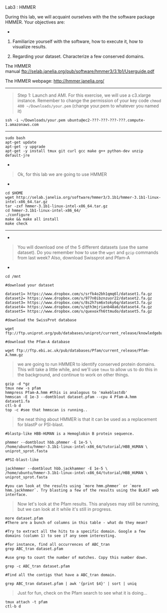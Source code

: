 Lab3 : HMMER

During this lab, we will acquaint ourselves with the the software package HMMER. Your objectives are:

-

1. Familiarize yourself with the software, how to execute it, how to visualize results.

2. Regarding your dataset. Characterize a few conserved domains.

The HMMER manual <a href="ftp://selab.janelia.org/pub/software/hmmer3/3.1b1/Userguide.pdf">ftp://selab.janelia.org/pub/software/hmmer3/3.1b1/Userguide.pdf</a>

The HMMER webpage: <a href="http://hmmer.janelia.org/">http://hmmer.janelia.org/</a>

---

> Step 1: Launch and AMI. For this exercise, we will use a c3.xlarge instance. Remember to change the permission of your key code `chmod 400 ~/Downloads/your.pem` (change your.pem to whatever you named it)


	ssh -i ~/Downloads/your.pem ubuntu@ec2-???-???-???-???.compute-1.amazonaws.com


---


	sudo bash
	apt-get update
	apt-get -y upgrade
	apt-get -y install tmux git curl gcc make g++ python-dev unzip default-jre


-

> Ok, for this lab we are going to use HMMER

-


	cd $HOME
	wget http://selab.janelia.org/software/hmmer3/3.1b1/hmmer-3.1b1-linux-intel-x86_64.tar.gz
	tar -zxf hmmer-3.1b1-linux-intel-x86_64.tar.gz
	cd hmmer-3.1b1-linux-intel-x86_64/
	./configure
	make && make all install
	make check


---

-

> You will download one of the 5 different datasets (use the same dataset). Do you remember how to use the `wget` and `gzip` commands from last week? Also, download Swissprot and Pfam-A

-


	cd /mnt

	#download your dataset

	dataset1= https://www.dropbox.com/s/srfk4o2bh1qmq6l/dataset1.fa.gz
	dataset2= https://www.dropbox.com/s/977n0ibznzuor22/dataset2.fa.gz
	dataset3= https://www.dropbox.com/s/8s2h7sm6xtoky6q/dataset3.fa.gz
	dataset4= https://www.dropbox.com/s/qth3mjrianb48a6/dataset4.fa.gz
	dataset5= https://www.dropbox.com/s/quexoxfh6ttmudo/dataset5.fa.gz

	#download the SwissProt database

	wget ftp://ftp.uniprot.org/pub/databases/uniprot/current_release/knowledgebase/complete/uniprot_sprot.fasta.gz

	#download the Pfam-A database

	wget ftp://ftp.ebi.ac.uk/pub/databases/Pfam/current_release/Pfam-A.hmm.gz


> we are going to run HMMER to identify conserved protein domains. This will take a little while, and we'll use `tmux` to allow us to do this in the background, and continue to work on other things.


    gzip -d *gz
    tmux new -s pfam
    hmmpress Pfam-A.hmm #this is analogous to 'makeblastdb'
    hmmscan -E 1e-3 --domtblout dataset.pfam --cpu 4 Pfam-A.hmm dataset1.fa
    ctl-b d
    top -c #see that hmmscan is running..


> the neat thing about HMMER is that it can be used as a replacement for blastP or PSI-blast.


    #blastp-like HBB-HUMAN is a Hemoglobin B protein sequence. 
    
    phmmer --domtblout hbb.phmmer -E 1e-5 \
    /home/ubuntu/hmmer-3.1b1-linux-intel-x86_64/tutorial/HBB_HUMAN \
    uniprot_sprot.fasta
    
    #PSI-blast-like
    
    jackhmmer --domtblout hbb.jackhammer -E 1e-5 \
    /home/ubuntu/hmmer-3.1b1-linux-intel-x86_64/tutorial/HBB_HUMAN \
    uniprot_sprot.fasta
    
    #you can look at the results using `more hmm.phmmer` or `more hmm.jackhmmer`. Try blasting a few of the results using the BLAST web interface.
    

> Now let's look at the Pfam results. This analyses may still be running, but we can look at it while it's still in progress.


    more dataset.pfam
    #There are a bunch of columns in this table - what do they mean?
    
    #Try to extract all the hits to a specific domain. Google a few domains (column 1) to see if any seem interesting. 
    
    #for instance, find all occurrences of ABC_tran
    grep ABC_tran dataset.pfam
    
    #use grep to count the number of matches. Copy this number down.
    
    grep -c ABC_tran dataset.pfam
    
    #Find all the contigs that have a ABC_tran domain. 
    
    grep ABC_tran dataset.pfam | awk '{print $4}' | sort | uniq
    

> Just for fun, check on the Pfam search to see what it is doing... 


    tmux attach -t pfam
    ctl-b d

